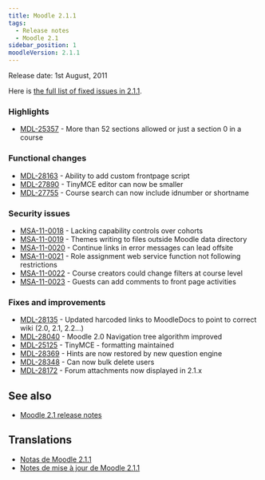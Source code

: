 ```yaml
---
title: Moodle 2.1.1
tags:
  - Release notes
  - Moodle 2.1
sidebar_position: 1
moodleVersion: 2.1.1
---
```

Release date: 1st August, 2011

Here is [the full list of fixed issues in 2.1.1](http://tracker.moodle.org/secure/IssueNavigator!executeAdvanced.jspa?jqlQuery=project+%3D+mdl+and+resolution+%3D+fixed+AND+fixVersion+in+%28%222.1.1%22%29&runQuery=true&clear=true).

### Highlights

- [MDL-25357](https://tracker.moodle.org/browse/MDL-25357) - More than 52 sections allowed or just a section 0 in a course

### Functional changes

- [MDL-28163](https://tracker.moodle.org/browse/MDL-28163) - Ability to add custom frontpage script
- [MDL-27890](https://tracker.moodle.org/browse/MDL-27890) - TinyMCE editor can now be smaller
- [MDL-27755](https://tracker.moodle.org/browse/MDL-27755) - Course search can now include idnumber or shortname

### Security issues

- [MSA-11-0018](http://moodle.org/mod/forum/discuss.php?d=182735) - Lacking capability controls over cohorts
- [MSA-11-0019](http://moodle.org/mod/forum/discuss.php?d=182736) - Themes writing to files outside Moodle data directory
- [MSA-11-0020](http://moodle.org/mod/forum/discuss.php?d=182737) - Continue links in error messages can lead offsite
- [MSA-11-0021](http://moodle.org/mod/forum/discuss.php?d=182738) - Role assignment web service function not following restrictions
- [MSA-11-0022](http://moodle.org/mod/forum/discuss.php?d=182739) - Course creators could change filters at course level
- [MSA-11-0023](http://moodle.org/mod/forum/discuss.php?d=182740) - Guests can add comments to front page activities

### Fixes and improvements

- [MDL-28135](https://tracker.moodle.org/browse/MDL-28135) - Updated harcoded links to MoodleDocs to point to correct wiki (2.0, 2.1, 2.2...)
- [MDL-28040](https://tracker.moodle.org/browse/MDL-28040) - Moodle 2.0 Navigation tree algorithm improved
- [MDL-25125](https://tracker.moodle.org/browse/MDL-25125) - TinyMCE - formatting maintained
- [MDL-28369](https://tracker.moodle.org/browse/MDL-28369) - Hints are now restored by new question engine
- [MDL-28348](https://tracker.moodle.org/browse/MDL-28348) - Can now bulk delete users
- [MDL-28172](https://tracker.moodle.org/browse/MDL-28172) - Forum attachments now displayed in 2.1.x

## See also

- [Moodle 2.1 release notes](/general/releases/2.1)

## Translations

- [Notas de Moodle 2.1.1](https://docs.moodle.org/es/Notas_de_Moodle_2.1.1)
- [Notes de mise à jour de Moodle 2.1.1](https://docs.moodle.org/fr/Notes_de_mise_à_jour_de_Moodle_2.1.1)
